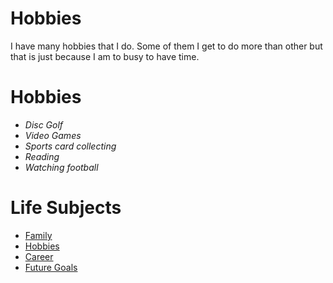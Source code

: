 <!DOCTYPE html>
<html>
<head>
<link rel="stylesheet" href="mystyle.css">
</head>
<body>
<h1><b>Hobbies</b></h1>
<p> I have many hobbies that I do. Some of them I get to do more than other but that is just because I am to busy to have time.      
<h1>Hobbies</h1>
  
<ul>
  <li><i>Disc Golf</i></li>
  <li><i>Video Games</i></li>
  <li><i>Sports card collecting</i></li>
  <li><i>Reading</i></li>
  <li><i>Watching football</i></li>
</ul>
  
  
  <h1>Life Subjects</h1>
  
<ul>
  <li><a href="Family.html">Family</a></li>
  <li><a href="Hobbies.html">Hobbies</a></li>
  <li><a href="Career.html">Career</a></li>
  <li><a href="FutureGoals.html">Future Goals</a></li>
</ul>
</body>
</html>
